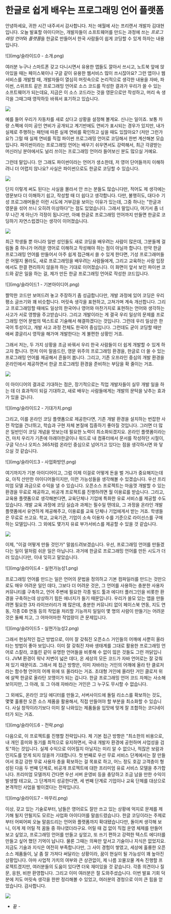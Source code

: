 # 한글로 쉽게 배우는 프로그래밍 언어 플랫폼

안녕하세요, 귀한 시간 내주셔서 감사합니다. 저는 애월에 사는 프리랜서 개발자 김대현입니다. 오늘 발표할 아이디어는, 개발자들이 소프트웨어를 만드는 과정에 쓰는 *프로그래밍 언어*와 *플랫폼*을 한글로 만들어서 한국 사람들이 쉽게 코딩할 수 있게 하자는 내용입니다.

![](img/슬라이드0 - 소개.png)

여러분 누구나 스마트폰 갖고 다니시면서 유용한 앱들도 깔아서 쓰시고, 노트북 앞에 앉아있을 때는 페이스북이나 구글 같이 유용한 웹서비스 많이 쓰시잖아요? 그런 앱이나 웹 서비스를 개발할 때, 개발자들이 열심히 머릿속으로 논리적으로 생각한 내용을 자바, 파이썬, 스위프트 같은 프로그래밍 언어로 소스 코드를  작성한 결과가 우리가 쓸 수 있는 소프트웨어가 되는데요, 지금은 이 소스 코드라는 것을 영문으로만 작성하고, 머리 속 생각을 그때그때 영작하듯 바꿔서 표기하고 있습니다.

![](img/gas_mileage.py.png)

예를 들어 우리가 자동차를 새로 샀다고 상황을 설정해 볼게요. 신나는 일이죠. 보통 차량 스펙에 이미 공인 연비가 공개되고 계기반에도 연비가 표시되는 경우가 있지만, 내가 실제로 주행하는 패턴에 따른 실제 연비를 확인하고 싶을 때도 있잖아요? (저만 그런가요?) 그럴 때 실제 연비를 직접 파이썬 프로그래밍 언어로 코딩해서 한번 계산해본 모습입니다. 파이썬이라는 프로그래밍 언어는 배우기 쉬우면서도 강력해서, 최근 각광받는 머신러닝 분야에서도 널리 쓰이는 프로그래밍 언어라 들어보신 분도 많으실 거예요.

그런데 말입니다. 안 그래도 파이썬이라는 언어가 생소한데, 저 영어 단어들까지 이해하려니 더 어렵지 않나요? 사실은 파이썬으로도 한글로 코딩할 수 있습니다.

![](img/연비.py.png)

단지 이렇게 써도 된다는 사실을 몰라서 안 쓰는 분들도 많습니다만, 적어도 제 생각에는 영문보다 더 이해하기 쉽고,  작성할 때 더 쉽다고 생각합니다. 다만, 불행히도, 대다수 기성 프로그래머들은 이런 시도에 거부감을 보이는 이유가 있는데, 그중 하나는 "한글과 영문을 섞어 쓰니 오히려 이상하다"는 점도 있었습니다. 그래서 말입니다, 여기서 좀 너무 나간 게 아닌가 걱정이 됩니다만, 아예 한글로 프로그래밍 언어까지 만들면 한글로 코딩하기 자연스럽겠다는 생각이 이어졌습니다.

![](img/연비.clj.png)

최근 학생들 뿐 아니라 일반 성인들도 새로 코딩을 배우려는 사람이 많은데, 그분들께 걸림돌 중 하나가 어려운 영어로 이해하고 작성해야 하는 점이 아닐까 합니다. 만약 한글 프로그래밍 언어를 만들어서 아주 쉽게 접근해서 쓸 수 있게 한다면, 기성 프로그래머들은 어떨지 몰라도, 새로 프로그래밍을 배우려는 사람들에게, 그리고 교육하는 사람 입장에서도 한결 편리하지 않을까 하는 기대로 이어졌습니다. 이 화면이 앞서 보인 파이썬 코드와 같은 일을 하는 걸, 제가 만든 한글 프로그래밍 언어로 작성한  코드입니다.

![](img/슬라이드1 - 기본아이디어.png)

짤막한 코드만 보여드려 놓고 주장하기 좀 성급합니다만, 개발 과정에 있어 코딩은 우리 평소 글쓰기와 꽤 비슷합니다. 머릿속 생각을 표현하고, 고쳐가며 계속 개선합니다. 그리고 프로그래밍할 때에도 일상의 한국어나 영어와  마찬가지로 표현하는 언어와 생각하는 사고가 서로 영향을 주고받습니다. 그리고 개발이라는 게 결국 우리 일상의 문제를 프로그래밍 언어 문법의 텍스트로 기술해서 해결하겠다는 것입니다. 그런데 우리 일상은 한국어 투성이고, 개발 사고 과정 전체도 한국어 중심입니다. 그런데도 굳이 코딩할 때만 애써 콩글리시 영작을 해가며 개발한다는 게 불편한 상황인 거죠.

그래서 저는, 두 가지 상황을 조금 바꿔서 우리 한국 사람들이 더 쉽게 개발할 수 있게 하고자 합니다. 먼저 이미 말씀드린, 영문 위주의 프로그래밍 환경을, 한글로 더 쓸 수 있는 프로그래밍 언어를 제공해서 흔들어 봅니다. 그리고, 기존 오프라인 중심의 개발 환경을 온라인에서 제공하면서 한글 프로그래밍 환경을 준비하는 부담을 확 줄이는 거죠.

![](img/예상화면.png)

이 아이디어의 결과로 기대하는 점은, 장기적으로는 직업 개발자들이 실무 개발 일을 하는 데 더 효과적이 되길 기대하고, 새로 배우는 사람들에게는 개발의 문턱을 낮추는 효과가 있을 겁니다.

![](img/슬라이드2 - 기대가치.png)

그리고, 이를 온라인 코딩 플랫폼으로 제공한다면, 기존 개발 환경을 설치하는 번잡한 사전 작업을 건너뛰고, 학습과 구현 자체 본질에 집중하기 좋아질 것입니다. 그러면 더 많은 일반인이 코딩 개념을 맛보는데 필요한 노력이 최소화되겠지요. 온라인 플랫폼이라는 건, 마치 우리가 기존에 아래아한글이나 워드로 내 컴퓨터에서 문서를 작성하던 시절이, 구글 닥스나 오피스 365처럼 온라인 중심으로 넘어가고 있다는 점을 생각하시면 와 닿으실 것 같습니다.

![](img/슬라이드3 - 사업화방안.png)

여기까지가 기본 아이디어이고, 그럼 이제 이걸로 어떻게 돈을 벌 거냐가 중요해지는데요, 아직 산만한 아이디어들이지만, 이런 가능성들을 생각해볼 수 있겠습니다. 우선 프리미엄 모델 과금으로 수익을 낼 수 있습니다. 오픈소스 프로젝트는 마음껏 개발할 수 있는 환경을 무료로 제공하고, 비공개 프로젝트를 진행하려면 월 이용료를 받습니다. 그리고, 교육용 플랫폼으로 생각해본다면, 교육단체나 기업에 특화한 유료 서비스를 제공할 수도 있습니다. 개발 교육 과정에 코딩 실습과 과제는 필수일 텐데요, 그 과정을 온라인 개발 플랫폼에서 유연하게 제공해주고, 이용료를 교육 단체나 기업에게서 받는 거죠. 학생들은 무료로 쓰고요. 학교, 교육기관, 기업이 소속 이용자 수를 기준으로 라이선스를 구매하는 모델입니다. 그 외에도 몇가지 유료 부가서비스를 제공할 수 있을 것 같습니다.

![](img/블로터기사.png)

이제, "이걸 어떻게 만들 것인가" 말씀드려보겠습니다. 우선, 프로그래밍 언어를 만들겠다는 일이 말처럼 쉬운 일은 아닙니다. 과거에 한글로 프로그래밍 언어를 만든 시도가 더러 있습니다만, 이내 잊히고 말았습니다.

![](img/슬라이드4 - 실현가능성1.png)

프로그래밍 언어를 만드는 일은 언어의 문법을 정의하고 기본 컴파일러를 만드는 것만으로도 매우 어려운 일인 데다, 그보다 더 어려운 것은, 그 언어를 사용하는 충분한 사용자 커뮤니티를 구축하고, 언어 주변에 필요한 각종 빌드 툴과 에디터 플러그인을 비롯한 환경을 구축하는데 상상하기 힘든 에너지가 들기 때문입니다. 우리가 쓸모 있는 앱을 만들려면 필요한 3자 라이브러리가 꽤 많은데, 충분한 커뮤니티 없이 페이스북 연동, 지도 연동, 각종 DB 연동 등의 작업을 처리할 기능까지 일일이 몇 명의 사람이 만들기는 어려운 것은 둘째 치고, 그 어마어마한 작업량이 큰 문제입니다.

![](img/슬라이드5 - 실현가능성2.png)

그래서 현실적인 접근 방법으로, 이미 잘 갖춰진 오픈소스 거인들의 어깨에 사뿐히 올라타는 방법이 좋아 보입니다. 이미 잘 갖춰진 자바 생태계를 그대로 활용한 프로그래밍 언어로 스칼라, 코틀린 같이 유명한 언어들을 비롯해 수 없이 많은 것들도 그런 까닭입니다. JVM 환경이 워낙 저변이 넓은 데다, 온 세상의 모든 코드가 자바 언어로는 잘 갖춰져 있기 때문이죠. 그래서 제 접근 방향은, 이미 자바라는 거인의 어깨에 올라 탄 클로저라는 함수형 언어의 어깨 위에 또 올라타는 거죠. 초대형 거인에 올라탄 거인 클로저 위에 살짝 한글로 올라탄 꼬맹이가 되는 겁니다. 한글 프로그래밍 언어 코드 자체는 사소해 보이지만, 그 아래, 또 그 아래 자바라는 거인은 그 누구도 무시할 수 없습니다.

그 외에도, 온라인 코딩 에디터를 만들고, 서버사이드에 돌릴 리소스를 확보하는 것도, 몇몇 훌륭한 오픈 소스 제품을 활용해서, 직접 만들어야 할 부분을 최소화할 수 있습니다. 사실 창작이라기보다 이미 잘 나와있는 제품들을 입맛에 맞게 잘 조합하는 코디네이터가 되는 거죠.

![](img/슬라이드6 - 전략.png)

다음으로, 이 프로젝트를 진행할 전략입니다. 제 기본 접근 방향은 "최소한의 비용으로, 내 개인 흥미와 동기를 최적으로 유지하면서, 국내 개발자 환경에 공헌하며 사업성을 검토"하는 것입니다. 실제 수익으로 이어질지 아닐지는 미리 알 수 없으나, 적잖은 보람과 인지도를 얻게 되지 않을까 기대합니다. 첫 번째로 우선 무료 서비스 단계에서는 잘 만들어서 호감 강한 무료 사용자 층을 확보하는 걸 목표로 하고, 어느 정도 호감 고객층이 형성된 다음 두 번째 단계로, 비공개 프로젝트에 대한 프리미엄 유료 서비스 모델을 추가합니다. 프리미엄 모델까지 간다면 우선 서버 운영비 등을 충당하고 조금 남을 만한 수익이 발생할 테고요, 그 단계까지 성공한다면, 세 번째 단계로 기업이나 교육 단체를 대상으로 본격적인 사업을 벌이겠다는 전략입니다.

![](img/슬라이드7 - 마무리.png)

이상, 갖고 있는 기술로부터, 남들은 영어로도 잘만 쓰고 있는 상황에 억지로 문제를 제기해 될지 안될지도 모르는 사업화 아이디어를 말씀드렸습니다.  한글 코딩이라는 주제로부터 어찌어찌 오늘 말씀드리는 언어와 플랫폼까지 확대됐습니다만, 돌이켜 생각해 보니, 이게 제 어릴 적 꿈들 중 하나였더라구요. 어릴 때 겁 없이 직접 운영 체제를 만들어 보고 싶었고, 프로그래밍 언어를 만들고 싶었고, 또 쓰기 편하고 강력한 텍스트 에디터를 만들고 싶어 했던 기억이 납니다. 물론 그때는 의욕만 앞서고 기술이나 지식은 없었지요. 지금도 기술과 지식은 여전히 부족합니다만, 그 사이 경험이 쌓였고, 세상에 훌륭한 오픈 소스 제품들이, 날 좀 잘 가져다 써달라는 상황이라, 꿈이 현실이 될 가능성이 꽤 높아진 상황입니다. 아마 사업적 가치의 여부와 큰 상관없이, 제 나름 꼬물꼬물 계속 진행할 프로젝트겠지만, 여러분들의 도움이 있다면 더욱 재미있을 것 같습니다. 각종 의견이나 질문, 응원, 비판 환영합니다. 그리고 이미 여러분은 절 도와주셨습니다. 이번 발표 기회 덕분에 저도 머릿속 생각을 한판 정리해볼 수 있었고, 여러분의 경청으로 이미 큰 힘을 얻었습니다. 감사합니다.

![](img/시스템구조도.png)

- 끝 -
